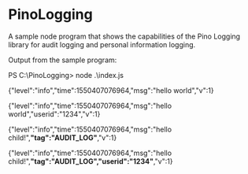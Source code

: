 # PinoLogging
A sample node program that shows the capabilities of the Pino Logging library for audit logging and personal information logging.

Output from the sample program:

PS C:\PinoLogging> node .\index.js

{"level":"info","time":1550407076964,"msg":"hello world","v":1}

{"level":"info","time":1550407076964,"msg":"hello world","userid":"1234","v":1}

{"level":"info","time":1550407076964,"msg":"hello child!",**"tag":"AUDIT_LOG"**,"v":1}

{"level":"info","time":1550407076964,"msg":"hello child!",**"tag":"AUDIT_LOG","userid":"1234"**,"v":1}
